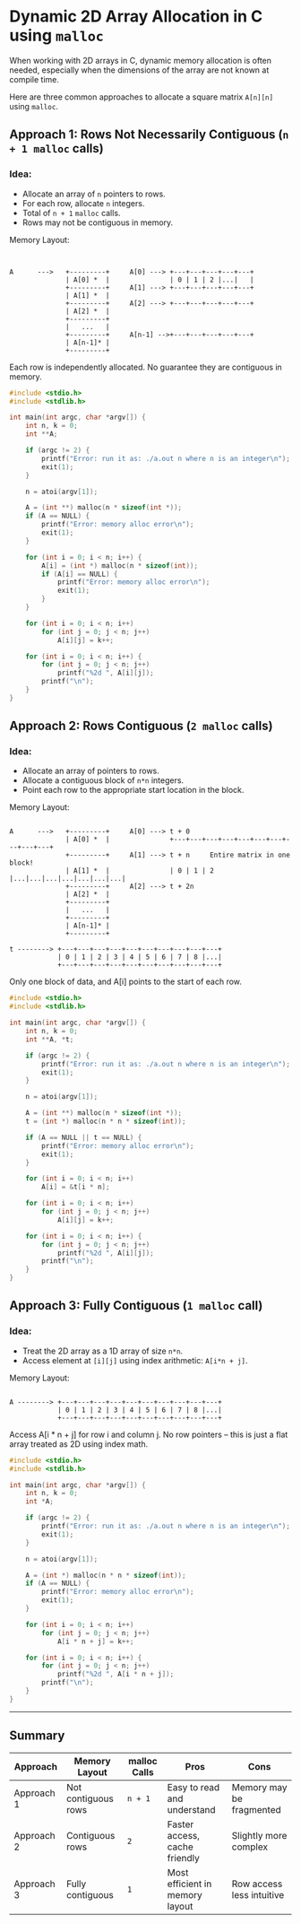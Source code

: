 # Dynamic 2D Array Allocation in C using `malloc`

When working with 2D arrays in C, dynamic memory allocation is often needed, especially when the dimensions of the array are not known at compile time. 

Here are three common approaches to allocate a square matrix `A[n][n]` using `malloc`.


## Approach 1: Rows Not Necessarily Contiguous (`n + 1 malloc` calls)

### Idea:
- Allocate an array of `n` pointers to rows.
- For each row, allocate `n` integers.
- Total of `n + 1` `malloc` calls.
- Rows may not be contiguous in memory.

Memory Layout:
```


A      --->   +---------+     A[0] ---> +---+---+---+---+---+
              | A[0] *  |               | 0 | 1 | 2 |...|   |
              +---------+     A[1] ---> +---+---+---+---+---+
              | A[1] *  |
              +---------+     A[2] ---> +---+---+---+---+---+
              | A[2] *  |
              +---------+
              |   ...   |
              +---------+     A[n-1] -->+---+---+---+---+---+
              | A[n-1]* |
              +---------+
```
Each row is independently allocated. No guarantee they are contiguous in memory.


```c
#include <stdio.h>
#include <stdlib.h>

int main(int argc, char *argv[]) {
    int n, k = 0;
    int **A;

    if (argc != 2) {
        printf("Error: run it as: ./a.out n where n is an integer\n");
        exit(1);
    }

    n = atoi(argv[1]);

    A = (int **) malloc(n * sizeof(int *));
    if (A == NULL) {
        printf("Error: memory alloc error\n");
        exit(1);
    }

    for (int i = 0; i < n; i++) {
        A[i] = (int *) malloc(n * sizeof(int));
        if (A[i] == NULL) {
            printf("Error: memory alloc error\n");
            exit(1);
        }
    }

    for (int i = 0; i < n; i++)
        for (int j = 0; j < n; j++)
            A[i][j] = k++;

    for (int i = 0; i < n; i++) {
        for (int j = 0; j < n; j++)
            printf("%2d ", A[i][j]);
        printf("\n");
    }
}
```


## Approach 2: Rows Contiguous (`2 malloc` calls)

###  Idea:
- Allocate an array of pointers to rows.
- Allocate a contiguous block of `n*n` integers.
- Point each row to the appropriate start location in the block.

Memory Layout:
```

A      --->   +---------+     A[0] ---> t + 0
              | A[0] *  |               +---+---+---+---+---+---+---+---+---+---+
              +---------+     A[1] ---> t + n     Entire matrix in one block!
              | A[1] *  |               | 0 | 1 | 2 |...|...|...|...|...|...|...|
              +---------+     A[2] ---> t + 2n
              | A[2] *  |
              +---------+
              |   ...   |
              +---------+
              | A[n-1]* |
              +---------+

t --------> +---+---+---+---+---+---+---+---+---+---+
            | 0 | 1 | 2 | 3 | 4 | 5 | 6 | 7 | 8 |...|
            +---+---+---+---+---+---+---+---+---+---+
```

Only one block of data, and A[i] points to the start of each row.


```c
#include <stdio.h>
#include <stdlib.h>

int main(int argc, char *argv[]) {
    int n, k = 0;
    int **A, *t;

    if (argc != 2) {
        printf("Error: run it as: ./a.out n where n is an integer\n");
        exit(1);
    }

    n = atoi(argv[1]);

    A = (int **) malloc(n * sizeof(int *));
    t = (int *) malloc(n * n * sizeof(int));

    if (A == NULL || t == NULL) {
        printf("Error: memory alloc error\n");
        exit(1);
    }

    for (int i = 0; i < n; i++)
        A[i] = &t[i * n];

    for (int i = 0; i < n; i++)
        for (int j = 0; j < n; j++)
            A[i][j] = k++;

    for (int i = 0; i < n; i++) {
        for (int j = 0; j < n; j++)
            printf("%2d ", A[i][j]);
        printf("\n");
    }
}
```


## Approach 3: Fully Contiguous (`1 malloc` call)

### Idea:
- Treat the 2D array as a 1D array of size `n*n`.
- Access element at `[i][j]` using index arithmetic: `A[i*n + j]`.


Memory Layout:
```

A --------> +---+---+---+---+---+---+---+---+---+---+
            | 0 | 1 | 2 | 3 | 4 | 5 | 6 | 7 | 8 |...|
            +---+---+---+---+---+---+---+---+---+---+
```
Access A[i * n + j] for row i and column j.
No row pointers – this is just a flat array treated as 2D using index math.


```c
#include <stdio.h>
#include <stdlib.h>

int main(int argc, char *argv[]) {
    int n, k = 0;
    int *A;

    if (argc != 2) {
        printf("Error: run it as: ./a.out n where n is an integer\n");
        exit(1);
    }

    n = atoi(argv[1]);

    A = (int *) malloc(n * n * sizeof(int));
    if (A == NULL) {
        printf("Error: memory alloc error\n");
        exit(1);
    }

    for (int i = 0; i < n; i++)
        for (int j = 0; j < n; j++)
            A[i * n + j] = k++;

    for (int i = 0; i < n; i++) {
        for (int j = 0; j < n; j++)
            printf("%2d ", A[i * n + j]);
        printf("\n");
    }
}
```

---

## Summary 

| Approach   | Memory Layout        | malloc Calls | Pros                            | Cons                          |
|------------|----------------------|--------------|----------------------------------|-------------------------------|
| Approach 1 | Not contiguous rows  | `n + 1`      | Easy to read and understand     | Memory may be fragmented      |
| Approach 2 | Contiguous rows      | `2`          | Faster access, cache friendly   | Slightly more complex         |
| Approach 3 | Fully contiguous     | `1`          | Most efficient in memory layout | Row access less intuitive     |

